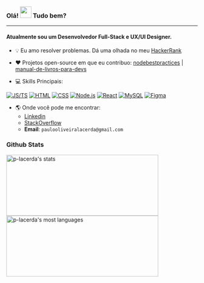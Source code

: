 
### Olá! <img src="https://raw.githubusercontent.com/kaueMarques/kaueMarques/master/hi.gif" width="30px"> Tudo bem?</h3>
  
- - -
  
#### Atualmente sou um **Desenvolvedor Full-Stack** e UX/UI Designer.

- 💡 Eu amo resolver problemas. Dá uma olhada no meu [HackerRank](https://www.hackerrank.com/paulolacerda)
- ❤️ Projetos open-source em que eu contribuo: [nodebestpractices](https://github.com/p-lacerda/nodebestpractices) | [manual-de-livros-para-devs](https://github.com/Emanuelit/Manual-de-Livros-para-Devs)

- 💻 Skills Principais:

[![JS/TS](https://img.shields.io/static/v1?label=&message=JS/TS&color=3878C6&logo=javascript&logoColor=FFFFFF)](https://www.typescriptlang.org/)
[![HTML](https://img.shields.io/static/v1?label=&message=HTML&color=E34F26&logo=HTML5&logoColor=FFFFFF)]()
[![CSS](https://img.shields.io/static/v1?label=&message=CSS&color=1572B6&logo=CSS3&logoColor=FFFFFF)]()
[![Node.js](https://img.shields.io/static/v1?label=&message=Node.js&color=47d147&logo=node.js&logoColor=FFFFFF)](https://nodejs.org/en/) 
[![React](https://img.shields.io/static/v1?label=&message=React&color=ff751a&logo=React&logoColor=FFFFFF)](https://reactjs.org/) 
[![MySQL](https://img.shields.io/static/v1?label=&message=MySQL&color=00000F&logo=MySQL&logoColor=FFFFFF)](https://www.mysql.com/)
[![Figma](https://img.shields.io/static/v1?label=&message=Figma&color=1572B6&logo=Figma&logoColor=FFFFFF)]()

- 🌎 Onde você pode me encontrar:
  - [Linkedin](https://www.linkedin.com/in/tassolacerda/)
  - [StackOverflow](https://stackoverflow.com/users/16568893/paulo-de-tasso)
  - **Email**: `paulooliveiralacerda@gmail.com`

<div align="left">
  <h3>Github Stats</h3>
<img width="400em" height="160em" src="https://github-readme-stats.vercel.app/api?username=p-lacerda&count_private=true&show_icons=true&include_all_commits=true&theme=github_dark" alt="p-lacerda's stats"/>
  <img width="400em" height="160em" src="https://github-readme-stats.vercel.app/api/top-langs/?username=p-lacerda&hide=TeX&layout=compact&theme=github_dark" alt="p-lacerda's most languages"/>
</div>



